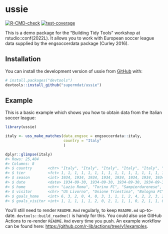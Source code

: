 
<!-- README.md is generated from README.Rmd. Please edit that file -->

# ussie

<!-- badges: start -->

[![R-CMD-check](https://github.com/supermdat/ussie/actions/workflows/R-CMD-check.yaml/badge.svg)](https://github.com/supermdat/ussie/actions/workflows/R-CMD-check.yaml)
[![test-coverage](https://github.com/supermdat/ussie/actions/workflows/test-coverage.yaml/badge.svg)](https://github.com/supermdat/ussie/actions/workflows/test-coverage.yaml)
<!-- badges: end -->

This is a demo package for the “Building Tidy Tools” workshop at
rstudio::conf(2022L). It allows you to work with European soccer league
data supplied by the engsoccerdata package (Curley 2016).

## Installation

You can install the development version of ussie from
[GitHub](https://github.com/) with:

``` r
# install.packages("devtools")
devtools::install_github("supermdat/ussie")
```

## Example

This is a basic example which shows you how to obtain data from the
Italian soccer league:

``` r
library(ussie)

italy <- uss_make_matches(data_engsoc = engsoccerdata::italy,
                          country = "Italy"
                          )

dplyr::glimpse(italy)
#> Rows: 25,404
#> Columns: 8
#> $ country       <chr> "Italy", "Italy", "Italy", "Italy", "Italy", "Italy", "I…
#> $ tier          <fct> 1, 1, 1, 1, 1, 1, 1, 1, 1, 1, 1, 1, 1, 1, 1, 1, 1, 1, 1,…
#> $ season        <int> 1934, 1934, 1934, 1934, 1934, 1934, 1934, 1934, 1934, 19…
#> $ date          <date> 1934-09-30, 1934-09-30, 1934-09-30, 1934-09-30, 1934-09…
#> $ home          <chr> "Lazio Roma", "Torino FC", "Sampierdarenese", "SSC Napol…
#> $ visitor       <chr> "US Livorno", "Unione Triestina", "Bologna FC", "US Ales…
#> $ goals_home    <int> 6, 3, 2, 0, 4, 0, 3, 1, 1, 1, 2, 4, 2, 2, 3, 2, 2, 2, 0,…
#> $ goals_visitor <int> 1, 1, 1, 1, 1, 2, 0, 2, 1, 1, 1, 0, 2, 1, 1, 0, 1, 1, 1,…
```

You’ll still need to render `README.Rmd` regularly, to keep `README.md`
up-to-date. `devtools::build_readme()` is handy for this. You could also
use GitHub Actions to re-render `README.Rmd` every time you push. An
example workflow can be found here:
<https://github.com/r-lib/actions/tree/v1/examples>.
